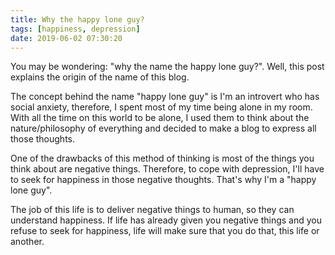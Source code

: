 ```yaml
---
title: Why the happy lone guy?
tags: [happiness, depression]
date: 2019-06-02 07:30:20
---
```


You may be wondering: "why the name the happy lone guy?". Well, this post explains the origin of the name of this blog.

<!-- more -->

The concept behind the name "happy lone guy" is I'm an introvert who has social anxiety, therefore, I spent most of my time being alone in my room. With all the time on this world to be alone, I used them to think about the nature/philosophy of everything and decided to make a blog to express all those thoughts.

One of the drawbacks of this method of thinking is most of the things you think about are negative things. Therefore, to cope with depression, I'll have to seek for happiness in those negative thoughts. That's why I'm a "happy lone guy".

The job of this life is to deliver negative things to human, so they can understand happiness. If life has already given you negative things and you refuse to seek for happiness, life will make sure that you do that, this life or another.
